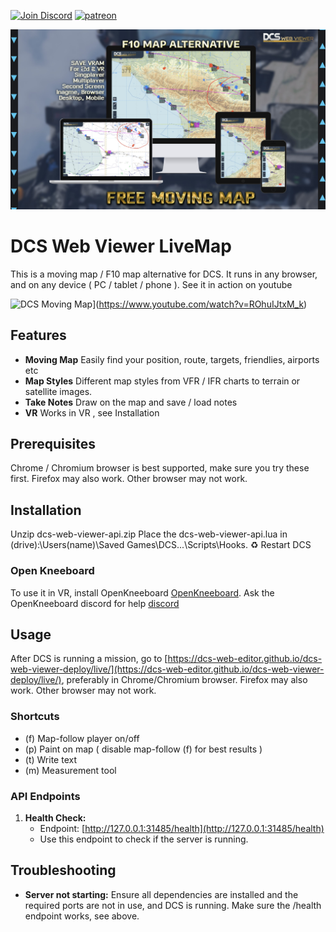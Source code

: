 [![Join Discord](https://img.shields.io/badge/Join-blue?logo=discord&label=Discord)](https://discord.com/invite/3VudyeRa9h)
[![patreon](https://img.shields.io/badge/Patreon-Dcs%20Web%20Editor-red?logo=patreon)](https://patreon.com/DcsWebEditor)

![logo](index.png)

# DCS Web Viewer LiveMap

This is a moving map / F10 map alternative for DCS. It runs in any browser, and on any device ( PC / tablet / phone ). See it in action on youtube

![DCS Moving Map](https://img.youtube.com/vi/ROhuIJtxM_k/0.jpg)](https://www.youtube.com/watch?v=ROhuIJtxM_k)

## Features

- **Moving Map** Easily find your position, route, targets, friendlies, airports etc
- **Map Styles** Different map styles from VFR / IFR charts to terrain or satellite images.
- **Take Notes** Draw on the map and save / load notes
- **VR** Works in VR , see Installation

## Prerequisites

Chrome / Chromium browser is best supported, make sure you try these first. Firefox may also work. Other browser may not work.

## Installation

Unzip dcs-web-viewer-api.zip
Place the dcs-web-viewer-api.lua in (drive):\Users\(name)\Saved Games\DCS...\Scripts\Hooks.
♻️ Restart DCS

### Open Kneeboard

To use it in VR, install OpenKneeboard [OpenKneeboard](https://openkneeboard.com/).
Ask the OpenKneeboard discord for help [discord](https://discord.gg/WdRvTxjwj4)

## Usage

After DCS is running a mission, go to [https://dcs-web-editor.github.io/dcs-web-viewer-deploy/live/](https://dcs-web-editor.github.io/dcs-web-viewer-deploy/live/), preferably in Chrome/Chromium browser. Firefox may also work. Other browser may not work.

### Shortcuts

- (f) Map-follow player on/off
- (p) Paint on map ( disable map-follow (f) for best results )
- (t) Write text
- (m) Measurement tool

### API Endpoints

1. **Health Check:**
    - Endpoint: [http://127.0.0.1:31485/health](http://127.0.0.1:31485/health)
    - Use this endpoint to check if the server is running.

## Troubleshooting

- **Server not starting:** Ensure all dependencies are installed and the required ports are not in use, and DCS is running. Make sure the /health endpoint works, see above.
